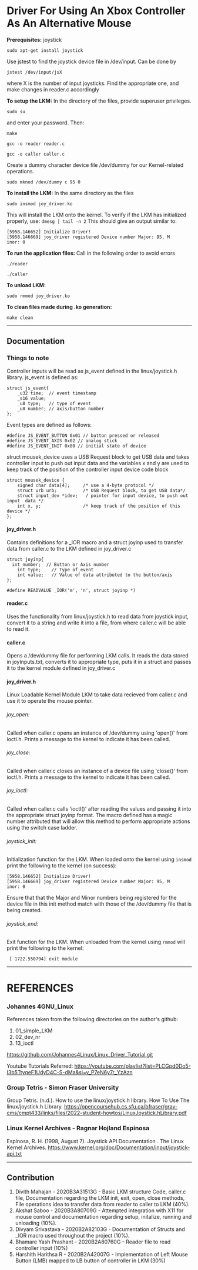 # Driver For Using An Xbox Controller As An Alternative Mouse

**Prerequisites:**  joystick
```
sudo apt-get install joystick
```

Use jstest to find the joystick device file in /dev/input. Can be done by
```
jstest /dev/input/jsX
```
where X is the number of input joysticks. Find the appropriate one, and make changes in reader.c accordingly

**To setup the LKM:**
In the directory of the files, provide superuser privileges.
```
sudo su
```
and enter your password. Then:
```
make
```
```
gcc -o reader reader.c
```
```
gcc -o caller caller.c
```

Create a dummy character device file /dev/dummy for our Kernel-related operations. 
```
sudo mknod /dev/dummy c 95 0
```

**To install the LKM:**
In the same directory as the files
```
sudo insmod joy_driver.ko
```

This will install the LKM onto the kernel. To verify if the LKM has initialized properly, use: ```dmesg | tail -n 2```
This should give an output similar to:
```
[5958.146652] Initialize Driver!
[5958.146669] joy_driver registered Device number Major: 95, M
inor: 0
```

**To run the application files:**
Call in the following order to avoid errors
```
./reader
```
```
./caller
```

**To unload LKM:**
```
sudo rmmod joy_driver.ko
```

**To clean files made during .ko generation:**
```
make clean
```
___________________________________________________________________
## Documentation

### Things to note
Controller inputs will be read as js_event defined in the linux/joystick.h library.
js_event is defined as:
```
struct js_event{
    _u32 time;  // event timestamp
    _s16 value;
    _u8 type;   // type of event
    _u8 number; // axis/button number
};
```
Event types are defined as follows:
```
#define JS_EVENT_BUTTON 0x01 // button pressed or released
#define JS_EVENT_AXIS 0x02 // analog stick
#define JS_EVENT_INIT 0x80 // initial state of device
```

struct mousek_device uses a USB Request block to get USB data and takes controller input to push out input data and the variables x and y are used to keep track of the position of the controller input device 
code block
```
struct mousek_device {
    signed char data[4];     /* use a 4-byte protocol */
    struct urb urb;          /* USB Request block, to get USB data*/
    struct input_dev *idev;   / pointer for input device, to push out input  data */
    int x, y;                /* keep track of the position of this device */
};
```

#### joy_driver.h 
Contains definitions for a _IOR macro and a struct joyinp used to transfer data from caller.c to the LKM defined in joy_driver.c
```
struct joyinp{
  int number;  // Button or Axis number
	int type;    // Type of event
	int value;   // Value of data attributed to the button/axis
};
```

```
#define READVALUE _IOR('m', 'n', struct joyinp *)
```


#### reader.c
Uses the functionality from linux/joystick.h to read data from 
joystick input, convert it to a string and write it into a file,
from where caller.c will be able to read it.

#### caller.c
Opens a /dev/dummy file for performing LKM calls. It reads the 
data stored in joyInputs.txt, converts it to appropriate type, 
puts it in a struct and passes it to the kernel module defined in joy_driver.c

#### joy_driver.h
Linux Loadable Kernel Module LKM to take data recieved from caller.c
	and use it to operate the mouse pointer.

 ###### joy_open: 
  Called when caller.c opens an instance of /dev/dummy using 'open()' from ioctl.h. Prints a message to the kernel to indicate it has been called.
  ###### joy_close: 
  Called when caller.c closes an instance of a device file using 'close()' from ioctl.h. Prints a message to the kernel to indicate it has been called.
  ###### joy_ioctl: 
  Called when caller.c calls 'ioctl()' after reading the values and passing it into the appropriate struct joyinp format. The macro defined has a magic number attributed that will allow this method to perform appropriate actions using the switch case ladder.
###### joystick_init:
Initialization function for the LKM. When loaded onto the kernel using ```insmod``` print the following to the kernel (on success):
```
[5958.146652] Initialize Driver!
[5958.146669] joy_driver registered Device number Major: 95, M
inor: 0
```
Ensure that that the Major and Minor numbers being registered for the device file in this init method match with those of the /dev/dummy file that is being created.
###### joystick_end:
Exit function for the LKM. When unloaded from the kernel using ```rmmod``` will print the following to the kernel: 
```
 [ 1722.550794] exit module
```
______________________________________
# REFERENCES
### Johannes 4GNU_Linux
References taken from the following directories on the author's github:
1. 01_simple_LKM
2. 02_dev_nr
3. 13_ioctl

https://github.com/Johannes4Linux/Linux_Driver_Tutorial.git   

Youtube Tutorials Referred: https://youtube.com/playlist?list=PLCGpd0Do5-I3b5TtyqeF1UdyD4C-S-dMa&si=v_P7eN6y7r_YzAzn   

### Group Tetris - Simon Fraser University
Group Tetris. (n.d.). How to use the linux/joystick.h library. How To Use The linux/joystick.h Library. https://opencoursehub.cs.sfu.ca/bfraser/grav-cms/cmpt433/links/files/2022-student-howtos/LinuxJoystick.hLibrary.pdf  

### Linux Kernel Archives - Ragnar Hojland Espinosa
Espinosa, R. H. (1998, August 7). Joystick API Documentation . The Linux Kernel Archives. https://www.kernel.org/doc/Documentation/input/joystick-api.txt
____________________________________________________
## Contribution
1. Divith Mahajan - 2020B3A31513G - Basic LKM structure Code, caller.c file, Documentation regarding the LKM init, exit, open, close methods, File operations idea to transfer data from reader to caller to LKM (40%).
2. Akshat Saboo - 2020B3A80709G  - Attempted integration with X11 for mouse control and documentation regarding setup, initalize, running and unloading (10%).
3. Divyam Srivastava - 2020B2A82103G - Documentation of Structs and _IOR macro used throughout the project (10%).
4. Bhamare Yash Prashant - 2020B2A80760G - Reader file to read controller input (10%)
5. Harshith Harithsa R - 2020B2A42007G - Implementation of Left Mouse Button (LMB) mapped to LB button of controller in LKM (30%)

